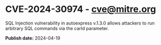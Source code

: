 # CVE-2024-30974 - cve@mitre.org

SQL Injection vulnerability in autoexpress v.1.3.0 allows attackers to run arbitrary SQL commands via the carId parameter.

**Publish date:** 2024-04-19

